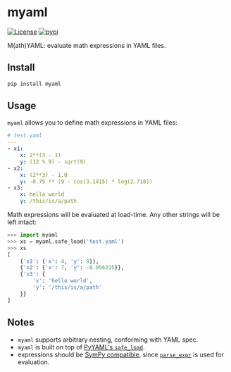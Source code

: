 # myaml

[![License](https://img.shields.io/badge/License-Apache%202.0-blue.svg)](https://github.com/alexandru-dinu/myaml/blob/master/LICENSE)
[![pypi](https://img.shields.io/pypi/v/myaml.svg)](https://pypi.org/project/myaml/)

M(ath)YAML: evaluate math expressions in YAML files.

## Install
```bash
pip install myaml
```

## Usage

`myaml` allows you to define math expressions in YAML files:
```yaml
# test.yaml
---
- x1:
    x: 2**(3 - 1)
    y: (12 % 9) - sqrt(9)
- x2:
    x: (2**3) - 1.0
    y: -0.75 ** (9 - cos(3.1415) * log(2.718))
- x3:
    x: hello world
    y: /this/is/a/path
```

Math expressions will be evaluated at load-time.
Any other strings will be left intact:

```python
>>> import myaml
>>> xs = myaml.safe_load('test.yaml')
>>> xs
[
    {'x1': {'x': 4, 'y': 0}},
    {'x2': {'x': 7, 'y': -0.056315}},
    {'x3': {
        'x': 'hello world',
        'y': '/this/is/a/path'
    }}
]
```

## Notes

- `myaml` supports arbitrary nesting, conforming with YAML spec.
- `myaml` is built on top of [PyYAML's `safe_load`](https://pyyaml.org/wiki/PyYAMLDocumentation).
- expressions should be [SymPy compatible](https://docs.sympy.org/latest/tutorial/basic_operations.html), since [`parse_expr`](https://docs.sympy.org/latest/modules/parsing.html#sympy.parsing.sympy_parser.parse_expr) is used for evaluation.